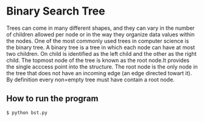 Binary Search Tree
==================

Trees can come in many different shapes, and they can vary in the number of 
children allowed per node or in the way they organize data values within the
nodes. One of the most commonly used trees in computer science is the binary
tree. A binary tree is a tree in which each node can have at most two children. 
On child is identified as the left child and the other as the right child. The 
topmost node of the tree is known as the root node.It provides the single 
acccess point into the structure. The root node is the only node in the tree 
that does not have an incoming edge (an edge directed towart it). By definition 
every non=empty tree must have contain a root node.



## How to run the program ##

`$ python bst.py`
